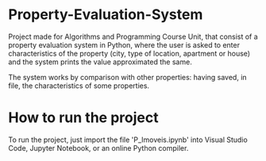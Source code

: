 # Property-Evaluation-System
Project made for Algorithms and Programming Course Unit, that consist of a property evaluation system in Python, where the user is asked to enter characteristics of the
property (city, type of location, apartment or house) and the system prints the value approximated the same.

The system works by comparison with other properties: having saved, in file, the characteristics of some
properties.

# How to run the project

To run the project, just import the file 'P_Imoveis.ipynb' into Visual Studio Code, Jupyter Notebook, or an online Python compiler.
